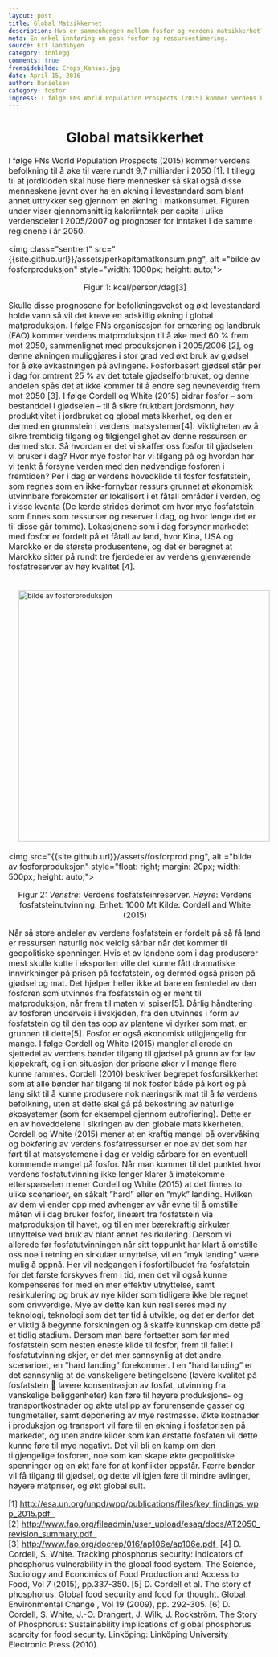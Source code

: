 ```yaml
---
layout: post
title: Global Matsikkerhet
description: Hva er sammenhengen mellom fosfor og verdens matsikkerhet?
meta: En enkel innføring om peak fosfor og ressursestimering.
source: EiT landsbyen
category: innlegg
comments: true
fremsidebilde: Crops_Kansas.jpg
dato: April 15, 2016
author: Danielsen
category: fosfor
ingress: I følge FNs World Population Prospects (2015) kommer verdens befolkning til å øke til være rundt 9,7 milliarder i 2050 [1]. I tillegg til at jordkloden skal huse flere mennesker så skal også disse menneskene jevnt over ha en økning i levestandard som blant annet uttrykker seg gjennom en økning i matkonsumet. Figuren under viser gjennomsnittlig kaloriinntak per capita i ulike verdensdeler i 2005/2007 og prognoser for inntaket i de samme regionene i år 2050.
---
```


<style type="text/css">
	h1 {text-align: center;}
	h3 {text-align: center;}
	h5 {text-align: center;}
	h6 {text-align: center;}
	p {font-size: 115%}
	img.sentrert {
		display: block;
		margin-right: auto;
		margin-left: auto;
		padding:20px;
		width: 100%;
		height: auto;
	}
</style>

<h1>Global matsikkerhet</h1>

I følge FNs World Population Prospects (2015) kommer verdens befolkning til å øke til være rundt 9,7 milliarder i 2050 [1]. I tillegg til at jordkloden skal huse flere mennesker så skal også disse menneskene jevnt over ha en økning i levestandard som blant annet uttrykker seg gjennom en økning i matkonsumet. Figuren under viser gjennomsnittlig kaloriinntak per capita i ulike verdensdeler i 2005/2007 og prognoser for inntaket i de samme regionene i år 2050.

<img class="sentrert" src="{{site.github.url}}/assets/perkapitamatkonsum.png", alt ="bilde av fosforproduksjon" style="width: 1000px; height: auto;">

<p style="text-align: center;">Figur 1: kcal/person/dag[3]</p>

Skulle disse prognosene for befolkningsvekst og økt levestandard holde vann så vil det kreve en adskillig økning i global matproduksjon. I følge FNs organisasjon for ernæring og landbruk (FAO) kommer verdens matproduksjon til å øke med 60 % frem mot 2050, sammenlignet med produksjonen i 2005/2006 [2], og denne økningen muliggjøres i stor grad ved økt bruk av gjødsel for å øke avkastningen på avlingene. 
Fosforbasert gjødsel står per i dag for omtrent 25 % av det totale gjødselforbruket, og denne andelen spås det at ikke kommer til å endre seg nevneverdig frem mot 2050 [3]. I følge Cordell og White (2015) bidrar fosfor – som bestanddel i gjødselen – til å sikre fruktbart jordsmonn, høy produktivitet i jordbruket og global matsikkerhet, og den er dermed en grunnstein i verdens matsystemer[4]. Viktigheten av å sikre fremtidig tilgang og tilgjengelighet av denne ressursen er dermed stor. Så hvordan er det vi skaffer oss fosfor til gjødselen vi bruker i dag? Hvor mye fosfor har vi tilgang på og hvordan har vi tenkt å forsyne verden med den nødvendige fosforen i fremtiden? 
Per i dag er verdens hovedkilde til fosfor fosfatstein, som regnes som en ikke-fornybar ressurs grunnet at økonomisk utvinnbare forekomster er lokalisert i et fåtall områder i verden, og i visse kvanta (De lærde strides derimot om hvor mye fosfatstein som finnes som ressurser og reserver i dag, og hvor lenge det er til disse går tomme). Lokasjonene som i dag forsyner markedet med fosfor er fordelt på et fåtall av land, hvor Kina, USA og Marokko er de største produsentene, og det er beregnet at Marokko sitter på rundt tre fjerdedeler av verdens gjenværende fosfatreserver av høy kvalitet [4].
<div class="w3-container">
<img src="{{site.github.url}}/assets/fosforreserver.png", alt ="bilde av fosforproduksjon" style=" float: left; margin: 20px; width: 500px; height: auto;">

<img src="{{site.github.url}}/assets/fosforprod.png", alt ="bilde av fosforproduksjon" style="float: right; margin: 20px; width: 500px; height: auto;">
</div>

<p style="text-align: center;">Figur 2: <i>Venstre</i>: Verdens fosfatsteinreserver. <i>Høyre</i>: Verdens fosfatsteinutvinning. Enhet: 1000 Mt 
Kilde: Cordell and White (2015)</p>

Når så store andeler av verdens fosfatstein er fordelt på så få land er ressursen naturlig nok veldig sårbar når det kommer til geopolitiske spenninger. Hvis et av landene som i dag produserer mest skulle kutte i eksporten ville det kunne fått dramatiske innvirkninger på prisen på fosfatstein, og dermed også prisen på gjødsel og mat. 
Det hjelper heller ikke at bare en femtedel av den fosforen som utvinnes fra fosfatstein og er ment til matproduksjon, når frem til maten vi spiser[5]. Dårlig håndtering av fosforen underveis i livskjeden, fra den utvinnes i form av fosfatstein og til den tas opp av plantene vi dyrker som mat, er grunnen til dette[5]. Fosfor er også økonomisk utilgjengelig for mange. I følge Cordell og White (2015) mangler allerede en sjettedel av verdens bønder tilgang til gjødsel på grunn av for lav kjøpekraft, og i en situasjon der prisene øker vil mange flere kunne rammes.
Cordell (2010) beskriver begrepet fosforsikkerhet som at alle bønder har tilgang til nok fosfor både på kort og på lang sikt til å kunne produsere nok næringsrik mat til å fø verdens befolkning, uten at dette skal gå på bekostning av naturlige økosystemer (som for eksempel gjennom eutrofiering).  Dette er en av hoveddelene i sikringen av den globale matsikkerheten. Cordell og White (2015) mener at en kraftig mangel på overvåking og bokføring av verdens fosfatressurser er noe av det som har ført til at matsystemene i dag er veldig sårbare for en eventuell kommende mangel på fosfor. Når man kommer til det punktet hvor verdens fosfatutvinning ikke lenger klarer å imøtekomme etterspørselen mener Cordell og White (2015) at det finnes to ulike scenarioer, en såkalt ”hard” eller en ”myk” landing. Hvilken av dem vi ender opp med avhenger av vår evne til å omstille måten vi i dag bruker fosfor, lineært fra fosfatstein via matproduksjon til havet, og til en mer bærekraftig sirkulær utnyttelse ved bruk av blant annet resirkulering. Dersom vi allerede før fosfatutvinningen når sitt toppunkt har klart å omstille oss noe i retning en sirkulær utnyttelse, vil en ”myk landing” være mulig å oppnå. Her vil nedgangen i fosfortilbudet fra fosfatstein for det første forskyves frem i tid, men det vil også kunne kompenseres for med en mer effektiv utnyttelse, samt resirkulering og bruk av nye kilder som tidligere ikke ble regnet som drivverdige. Mye av dette kan kun realiseres med ny teknologi, teknologi som det tar tid å utvikle, og det er derfor det er viktig å begynne forskningen og å skaffe kunnskap om dette på et tidlig stadium. Dersom man bare fortsetter som før med fosfatstein som nesten eneste kilde til fosfor, frem til fallet i fosfatutvinning skjer, er det mer sannsynlig at det andre scenarioet, en ”hard landing” forekommer. I en ”hard landing” er det sannsynlig at de vanskeligere betingelsene (lavere kvalitet på fosfatstein  lavere konsentrasjon av fosfat, utvinning fra vanskelige beliggenheter) kan føre til høyere produksjons- og transportkostnader og økte utslipp av forurensende gasser og tungmetaller, samt deponering av mye restmasse. Økte kostnader i produksjon og transport vil føre til en økning i fosfatprisen på markedet, og uten andre kilder som kan erstatte fosfaten vil dette kunne føre til mye negativt. Det vil bli en kamp om den tilgjengelige fosforen, noe som kan skape økte geopolitiske spenninger og en økt fare for at konflikter oppstår. Færre bønder vil få tilgang til gjødsel, og dette vil igjen føre til mindre avlinger, høyere matpriser, og økt global sult.

[1] http://esa.un.org/unpd/wpp/publications/files/key_findings_wpp_2015.pdf  
[2] http://www.fao.org/fileadmin/user_upload/esag/docs/AT2050_revision_summary.pdf  
[3] http://www.fao.org/docrep/016/ap106e/ap106e.pdf 
[4] D. Cordell, S. White. Tracking phosphorus security: indicators of phosphorus vulnerability in the global food system. The Science, Sociology and Economics of Food Production and Access to Food, Vol 7 (2015),  pp.337-350.
[5] D. Cordell et al. The story of phosphorus: Global food security and food for thought. Global Environmental Change , Vol 19 (2009), pp. 292-305.
[6] D. Cordell, S. White, J.-O. Drangert, J. Wilk, J. Rockström. The Story of Phosphorus: Sustainability implications of global phosphorus scarcity for food security. Linköping: Linköping University Electronic Press (2010).